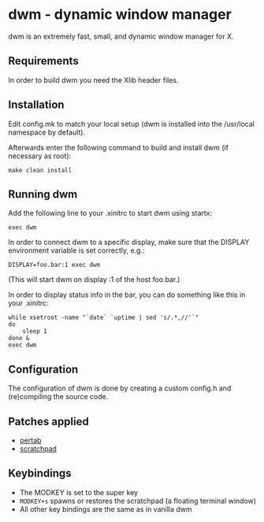 # dwm - dynamic window manager

dwm is an extremely fast, small, and dynamic window manager for X. 


## Requirements
In order to build dwm you need the Xlib header files.


## Installation
Edit config.mk to match your local setup (dwm is installed into
the /usr/local namespace by default).

Afterwards enter the following command to build and install dwm (if
necessary as root):
```
make clean install
```

## Running dwm
Add the following line to your .xinitrc to start dwm using startx:
```
exec dwm
```

In order to connect dwm to a specific display, make sure that
the DISPLAY environment variable is set correctly, e.g.:
```
DISPLAY=foo.bar:1 exec dwm
```

(This will start dwm on display :1 of the host foo.bar.)

In order to display status info in the bar, you can do something
like this in your .xinitrc:
```
while xsetroot -name "`date` `uptime | sed 's/.*,//'`"
do
	sleep 1
done &
exec dwm
```


## Configuration
The configuration of dwm is done by creating a custom config.h
and (re)compiling the source code.


## Patches applied
* [pertab](https://dwm.suckless.org/patches/pertag/)
* [scratchpad](https://dwm.suckless.org/patches/scratchpad/)

## Keybindings
* The MODKEY is set to the super key
* `MODKEY+s` spawns or restores the scratchpad (a floating terminal window)
* All other key bindings are the same as in vanilla dwm


